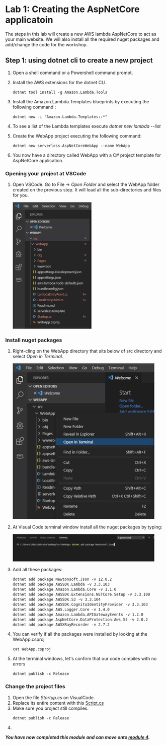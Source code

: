 # Lab 1: Creating the AspNetCore applicatoin

The steps in this lab will create a new AWS lambda AspNetCore to act as your main website. We will also install all the required nuget packages and add/change the code for the workshop.


## Step 1: using dotnet cli to create a new project


1. Open a shell command or a Powershell command prompt.
2. Install the AWS extensions for the dotnet CLI.
    ```
    dotnet tool install -g Amazon.Lambda.Tools
    ```
3. Install the Amazon.Lambda.Templates  blueprints by executing the following command :
   ```
   dotnet new -i "Amazon.Lambda.Templates::*"
   ```
4. To see a list of the Lambda templates execute *dotnet new lambda --list*
5. Create the WebApp project executing the following command:
   ```
   dotnet new serverless.AspNetCoreWebApp --name WebApp
   ```
   
6. You now have a directory called WebApp with a C# project template for AspNetCore application.

### Opening your project at VSCode

1. Open VSCode. Go to File -> *Open Folder* and select the WebApp folder created on the previous step. It will load all the sub-directories and files for you.

   <img src="../images/vscodewebapp.png" width="250"/>

### Install nuget packages

1. Right-cling on the WebApp directory that sits below of src directory and select *Open in Terminal*.

   <img src="../images/vscodeterminal.png" width="450"/>

2. At Visual Code terminal window install all the nuget packages by typing:

   <img src="../images/vscodenuget.png" width="450"/>

3. Add all these packages:
   ```
   dotnet add package Newtonsoft.Json -v 12.0.2
   dotnet add package AWSSDK.Lambda -v 3.3.103
   dotnet add package Amazon.Lambda.Core -v 1.1.0
   dotnet add package AWSSDK.Extensions.NETCore.Setup -v 3.3.100
   dotnet add package AWSSDK.S3 -v 3.3.104
   dotnet add package AWSSDK.CognitoIdentityProvider -v 3.3.103
   dotnet add package AWS.Logger.Core -v 1.4.0
   dotnet add package Amazon.Lambda.APIGatewayEvents -v 1.2.0
   dotnet add package AspNetCore.DataProtection.Aws.S3 -v 2.0.2
   dotnet add package AWSXRayRecorder -v 2.7.2
   ```
4. You can verify if all the packages were installed by looking at the WebApp.csproj
   ```
   cat WebApp.csproj
   ```
5. At the terminal windows, let's confirm that our code compiles with no errors
   ```
   dotnet publish -c Release
   ```

### Change the project files

1. Open the file *Startup.cs* on VisualCode.
2. Replace its entire content with this [Script.cs](https://gist.github.com/arturlr/26c656f85b0aa9738414c8fdd7feff40)
3. Make sure you project still compiles.
    ```
    dotnet publish -c Release
    ```
4. 



***You have now completed this module and can move onto [module 4](./Module4.md).***
